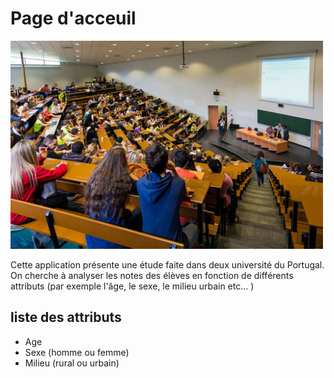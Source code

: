 # Page d'acceuil

<img src="home.jpeg" alt="drawing" width="500"/>


Cette application présente une étude faite dans deux université du Portugal.  
On cherche à analyser les notes des élèves en fonction de différents attributs (par exemple l'âge, le sexe, le milieu urbain etc... )

## liste des attributs
- Age
- Sexe (homme ou femme)
- Milieu (rural ou urbain)

